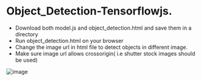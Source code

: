 # Object_Detection-Tensorflowjs.
* Download both model.js and object_detection.html and save them in a directory
* Run object_detection.html  on your browser
* Change the image url in html file to detect objects in different image.
* Make sure image url allows crossorigin( i.e shutter stock images should be used)


![image](https://user-images.githubusercontent.com/68103229/150026909-71d4e09b-b9c6-4f86-b27b-788be38098b8.png)
